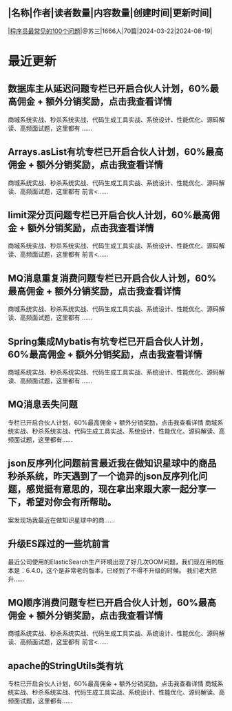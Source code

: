 |名称|作者|读者数量|内容数量|创建时间|更新时间|
---
|[程序员最常见的100个问题](https://xiaobot.net/p/susan_002?refer=0b133df9-27dc-423b-8101-639049001c13)|@苏三|1666人|70篇|2024-03-22|2024-08-19|

# 最近更新
## 数据库主从延迟问题专栏已开启合伙人计划，60%最高佣金 + 额外分销奖励，点击我查看详情
商城系统实战、秒杀系统实战、代码生成工具实战、系统设计、性能优化、源码解读、高频面试题，这里都有
......
## Arrays.asList有坑专栏已开启合伙人计划，60%最高佣金 + 额外分销奖励，点击我查看详情
商城系统实战、秒杀系统实战、代码生成工具实战、系统设计、性能优化、源码解读、高频面试题，这里都有
前言<......
## limit深分页问题专栏已开启合伙人计划，60%最高佣金 + 额外分销奖励，点击我查看详情
商城系统实战、秒杀系统实战、代码生成工具实战、系统设计、性能优化、源码解读、高频面试题，这里都有
前言<......
## MQ消息重复消费问题专栏已开启合伙人计划，60%最高佣金 + 额外分销奖励，点击我查看详情
商城系统实战、秒杀系统实战、代码生成工具实战、系统设计、性能优化、源码解读、高频面试题，这里都有
......
## Spring集成Mybatis有坑专栏已开启合伙人计划，60%最高佣金 + 额外分销奖励，点击我查看详情
商城系统实战、秒杀系统实战、代码生成工具实战、系统设计、性能优化、源码解读、高频面试题，这里都有
......
## MQ消息丢失问题
专栏已开启合伙人计划，60%最高佣金 + 额外分销奖励，点击我查看详情
商城系统实战、秒杀系统实战、代码生成工具实战、系统设计、性能优化、源码解读、高频面试题，这里都有......
## json反序列化问题前言最近我在做知识星球中的商品秒杀系统，昨天遇到了一个诡异的json反序列化问题，感觉挺有意思的，现在拿出来跟大家一起分享一下，希望对你会有所帮助。
案发现场我最近在做知识星球中的商......
## 升级ES踩过的一些坑前言
最近公司使用的ElasticSearch生产环境出现了好几次OOM问题，我们现在用的版本是：6.4.0，这个是非常老的版本，已经到了不得不升级的时候。
我们老大把升......
## MQ顺序消费问题专栏已开启合伙人计划，60%最高佣金 + 额外分销奖励，点击我查看详情
商城系统实战、秒杀系统实战、代码生成工具实战、系统设计、性能优化、源码解读、高频面试题，这里都有
前言<......
## apache的StringUtils类有坑
专栏已开启合伙人计划，60%最高佣金 + 额外分销奖励，点击我查看详情
商城系统实战、秒杀系统实战、代码生成工具实战、系统设计、性能优化、源码解读、高频面试题，这里都有......

